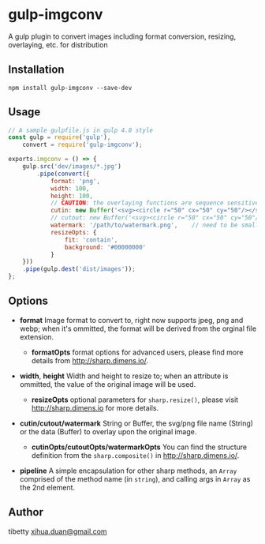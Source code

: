 gulp-imgconv
==========

A gulp plugin to convert images including format conversion, resizing, overlaying, etc. for distribution

Installation
---

```
npm install gulp-imgconv --save-dev
```

Usage
---
```javascript
// A sample gulpfile.js in gulp 4.0 style
const gulp = require('gulp'), 
    convert = require('gulp-imgconv');

exports.imgconv = () => {
    gulp.src('dev/images/*.jpg')
        .pipe(convert({
            format: 'png',
            width: 100,
            height: 100,
            // CAUTION: the overlaying functions are sequence sensitive
            cutin: new Buffer('<svg><circle r="50" cx="50" cy="50"/></svg>'),
            // cutout: new Buffer('<svg><circle r="50" cx="50" cy="50"/></svg>'), 
            watermark: '/path/to/watermark.png',    // need to be smaller than original picture;
            resizeOpts: {
                fit: 'contain',
                background: '#00000000'
            }
    }))
    .pipe(gulp.dest('dist/images')); 
};
```
Options
---
- **format**
    Image format to convert to, right now supports jpeg, png and webp; when it's ommitted, the format will be derived from the orginal file extension.
    - **formatOpts**
    format options for advanced users, please find more details from http://sharp.dimens.io/.

- **width**, **height**
    Width and height to resize to; when an attribute is ommitted, the value of the original image will be used.  
    - **resizeOpts**
    optional parameters for `sharp.resize()`, please visit http://sharp.dimens.io for more details.

- **cutin/cutout/watermark**
    String or Buffer, the svg/png file name (String) or the data (Buffer) to overlay upon the original image.
    - **cutinOpts/cutoutOpts/watermarkOpts**
    You can find the structure definition from the `sharp.composite()` in http://sharp.dimens.io/.

- **pipeline**
    A simple encapsulation for other sharp methods, an `Array` comprised of the method name (in `string`), and calling args in `Array` as the 2nd element.

Author
---
tibetty <xihua.duan@gmail.com>
